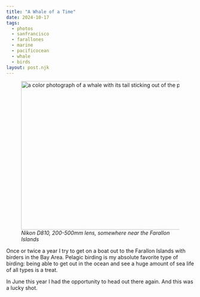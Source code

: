 ```yaml
---
title: "A Whale of a Time"
date: 2024-10-17
tags: 
  - photos
  - sanfrancisco
  - farallones
  - marine
  - pacificocean
  - whale
  - birds
layout: post.njk
---
```

<figure class="post-image">

<img src="/img/whale.jpg" width="600" height="397" alt="a color photograph of a whale with its tail sticking out of the pacific ocean" loading="lazy" decoding="async"/>

<figcaption>
<em>Nikon D810, 200-500mm lens, somewhere near the Farallon Islands</em></figcaption>
</figure>

Once or twice a year I try to get on a boat out to the Farallon Islands with birders in the Bay Area. Pelagic birding is my absolute favorite type of birding: being able to get out in the ocean and see a huge amount of sea life of all types is a treat.

In June this year I had the opportunity to head out there again. And this was a lucky shot.

